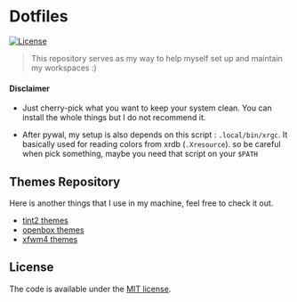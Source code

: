 # Dotfiles

[![License](https://img.shields.io/badge/license-MIT-blue.svg)](LICENSE)

> This repository serves as my way to help myself set up and maintain my workspaces :)

#### Disclaimer

- Just cherry-pick what you want to keep your system clean. You can install the whole things but I do not recommend it.

- After pywal, my setup is also depends on this script : `.local/bin/xrgc`.
  It basically used for reading colors from xrdb (`.Xresource`). so be careful when pick something, maybe you need that script on your `$PATH`

## Themes Repository

Here is another things that I use in my machine, feel free to check it out.

- [tint2 themes](https://github.com/okitavera/yuune-tint2-themes)
- [openbox themes](https://github.com/okitavera/yuune-ob-themes)
- [xfwm4 themes](https://github.com/okitavera/yuune-xfwm-themes)

## License

The code is available under the [MIT license](LICENSE).
